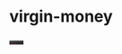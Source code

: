 # virgin-money
<img src='https://github.com/mgr-mirnal/virgin-money/blob/main/Screenshot%202022-06-29%20at%2018.16.28.png' width='25'>
